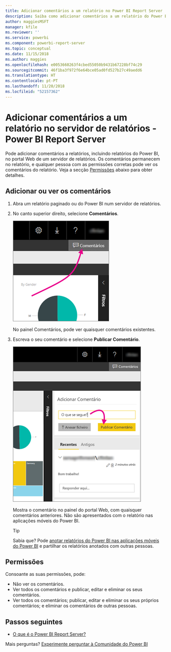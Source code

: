 ```yaml
---
title: Adicionar comentários a um relatório no Power BI Report Server
description: Saiba como adicionar comentários a um relatório do Power BI ou paginado no Power BI Report Server ou no servidor de relatórios do SQL Server Reporting Services.
author: maggiesMSFT
manager: kfile
ms.reviewer: ''
ms.service: powerbi
ms.component: powerbi-report-server
ms.topic: conceptual
ms.date: 11/15/2018
ms.author: maggies
ms.openlocfilehash: e0053660263f4cbed55050b9431b67228bf74c29
ms.sourcegitcommit: 46f1ba3f972f6e64bce05ad0fd527b27c49aedd6
ms.translationtype: HT
ms.contentlocale: pt-PT
ms.lasthandoff: 11/20/2018
ms.locfileid: "52157362"
---
```

# <a name="add-comments-to-a-report-in-a-report-server---power-bi-report-server"></a>Adicionar comentários a um relatório no servidor de relatórios - Power BI Report Server
Pode adicionar comentários a relatórios, incluindo relatórios do Power BI, no portal Web de um servidor de relatórios. Os comentários permanecem no relatório, e qualquer pessoa com as permissões corretas pode ver os comentários do relatório. Veja a secção [Permissões](#permissions) abaixo para obter detalhes.

## <a name="add-or-view-comments"></a>Adicionar ou ver os comentários
1. Abra um relatório paginado ou do Power BI num servidor de relatórios.
2. No canto superior direito, selecione **Comentários**.
   
    ![Selecionar Comentários](media/add-comments/report-server-web-portal-comments-button.png)
   
    No painel Comentários, pode ver quaisquer comentários existentes.
3. Escreva o seu comentário e selecione **Publicar Comentário**.
   
    ![Publicar Comentário](media/add-comments/report-server-web-portal-comments-pane.png)
   
    Mostra o comentário no painel do portal Web, com quaisquer comentários anteriores. Não são apresentados com o relatório nas aplicações móveis do Power BI.
   
   > [!TIP]
   > Sabia que? Pode [anotar relatórios do Power BI nas aplicações móveis do Power BI](../consumer/mobile/mobile-annotate-and-share-a-tile-from-the-mobile-apps.md) e partilhar os relatórios anotados com outras pessoas.
   > 
   > 

## <a name="permissions"></a>Permissões
Consoante as suas permissões, pode:

* Não ver os comentários.
* Ver todos os comentários e publicar, editar e eliminar os seus comentários.
* Ver todos os comentários; publicar, editar e eliminar os seus próprios comentários; e eliminar os comentários de outras pessoas.

## <a name="next-steps"></a>Passos seguintes
* [O que é o Power BI Report Server?](get-started.md)  

Mais perguntas? [Experimente perguntar à Comunidade do Power BI](https://community.powerbi.com/)

